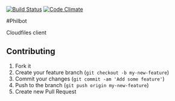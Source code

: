 [![Build Status](https://travis-ci.org/theodi/philbot.png?branch=master-2013-11-20_16-38-04)](https://travis-ci.org/theodi/philbot)
[![Code Climate](https://codeclimate.com/github/theodi/philbot.png)](https://codeclimate.com/github/theodi/philbot)

#Philbot

Cloudfiles client

## Contributing

1. Fork it
2. Create your feature branch (`git checkout -b my-new-feature`)
3. Commit your changes (`git commit -am 'Add some feature'`)
4. Push to the branch (`git push origin my-new-feature`)
5. Create new Pull Request
